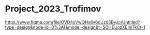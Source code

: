 # Project_2023_Trofimov
https://www.figma.com/file/OVD4xVwQHx8v6cUz65ByJo/Untitled?type=design&node-id=0%3A1&mode=design&t=SOHEUozXEIin7kCt-1
